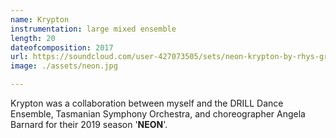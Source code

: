 ```yaml
---
name: Krypton
instrumentation: large mixed ensemble
length: 20
dateofcomposition: 2017
url: https://soundcloud.com/user-427073505/sets/neon-krypton-by-rhys-gray
image: ./assets/neon.jpg

---
```

Krypton was a collaboration between myself and the DRILL Dance Ensemble, Tasmanian Symphony Orchestra, and choreographer Angela Barnard for their 2019 season '__NEON__'.